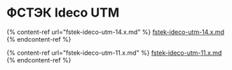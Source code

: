 # ФСТЭК Ideco UTM

{% content-ref url="fstek-ideco-utm-14.x.md" %}
[fstek-ideco-utm-14.x.md](fstek-ideco-utm-14.x.md)
{% endcontent-ref %}

{% content-ref url="fstek-ideco-utm-11.x.md" %}
[fstek-ideco-utm-11.x.md](fstek-ideco-utm-11.x.md)
{% endcontent-ref %}
